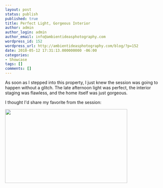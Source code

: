 ```yaml
---
layout: post
status: publish
published: true
title: Perfect Light, Gorgeous Interior
author: admin
author_login: admin
author_email: info@ambientideasphotography.com
wordpress_id: 152
wordpress_url: http://ambientideasphotography.com/blog/?p=152
date: 2010-05-12 17:31:13.000000000 -06:00
categories:
- Showcase
tags: []
comments: []
---
```

As soon as I stepped into this property, I just knew the session was going to happen without a glitch. The late afternoon light was perfect, the interior staging was flawless, and the home itself was just gorgeous.

I thought I'd share my favorite from the session:

<img class="aligncenter size-full wp-image-151" title="07" src="http://ambientideasphotography.com/blog/wp-content/uploads/2010/05/071.jpg" alt="" width="400" height="242" />
